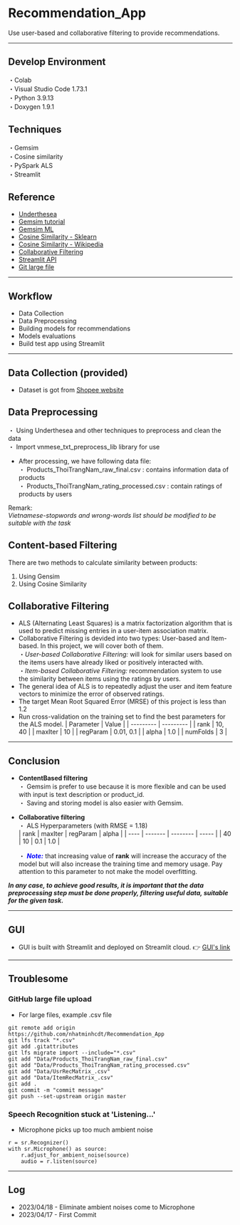 # Recommendation_App
Use user-based and collaborative filtering to provide recommendations.

---
## **Develop Environment**
・Colab<br>
・Visual Studio Code 1.73.1<br>
・Python 3.9.13<br>
・Doxygen 1.9.1<br>


## **Techniques**
・Gemsim<br>
・Cosine similarity<br>
・PySpark ALS<br>
・Streamlit<br>


## Reference
- [Underthesea](https://github.com/undertheseanlp/underthesea)<br>
- [Gemsim tutorial](https://www.tutorialspoint.com/gensim/index.htm)<br>
- [Gemsim ML](https://www.machinelearningplus.com/nlp/gensim-tutorial/)<br>
- [Cosine Similarity - Sklearn](https://scikit-learn.org/stable/modules/generated/sklearn.metrics.pairwise.cosine_similarity.html)<br>
- [Cosine Similarity - Wikipedia](https://en.wikipedia.org/wiki/Cosine_similarity)<br>
- [Collaborative Filtering](https://spark.apache.org/docs/2.2.0/ml-collaborative-filtering.html)
- [Streamlit API](https://docs.streamlit.io/library/api-reference)<br>
- [Git large file](https://git-lfs.com/)

---
## Workflow
- Data Collection
- Data Preprocessing
- Building models for recommendations
- Models evaluations
- Build test app using Streamlit


---
## **Data Collection (provided)**
- Dataset is got from [Shopee website](https://shopee.vn/Th%E1%BB%9Di-Trang-Nam-cat.11035567)


## **Data Preprocessing**
 ・ Using Underthesea and other techniques to preprocess and clean the data<br>
 ・ Import vnmese_txt_preprocess_lib library for use<br>
- After processing, we have following data file:<br>
  ・  Products_ThoiTrangNam_raw_final.csv : contains information data of products<br>
  ・  Products_ThoiTrangNam_rating_processed.csv : contain ratings of products by users<br>

Remark:<br>
*Vietnamese-stopwords and wrong-words list should be modified to be suitable with the task*


## **Content-based Filtering**
There are two methods to calculate similarity between products:
1. Using Gensim
2. Using Cosine Similarity


## **Collaborative Filtering**
- ALS (Alternating Least Squares) is a matrix factorization algorithm that is used to predict missing entries in a user-item association matrix.
- Collaborative Filtering is devided into two types: User-based and Item-based. In this project, we will cover both of them.<br>
    ・*User-based Collaborative Filtering:* will look for similar users based on the items users have already liked or positively interacted with.<br>
    ・*Item-based Collaborative Filtering:* recommendation system to use the similarity between items using the ratings by users.<br>
- The general idea of ALS is to repeatedly adjust the user and item feature vectors to minimize the error of observed ratings.
- The target Mean Root Squared Error (MRSE) of this project is less than 1.2
- Run cross-validation on the training set to find the best parameters for the ALS model.
| Parameter | Value     |
| --------- | --------- |
| rank      | 10, 40    |
| maxIter   | 10        |
| regParam  | 0.01, 0.1 |
| alpha     | 1.0       |
| numFolds  | 3         |


---
## **Conclusion**
- **ContentBased filtering**<br>
	・ Gemsim is prefer to use because it is more flexible and can be used with input is text description or product_id.<br>
	・ Saving and storing model is also easier with Gemsim.<br>
- **Collaborative filtering**<br>
	・ ALS Hyperparameters (with RMSE = 1.18)<br>
| rank | maxIter | regParam | alpha |
| ---- | ------- | -------- | ----- |
| 40   | 10      | 0.1      | 1.0   |

	・ <span style="color:blue">***Note:***</span> that increasing value of **rank** will increase the accuracy of the model but will also increase the training time and memory usage. Pay attention to this parameter to not make the model overfitting.<br>
	
***In any case, to achieve good results, it is important that the data preprocessing step must be done properly, filtering useful data, suitable for the given task.***


---
## **GUI**
- GUI is built with Streamlit and deployed on Streamlit cloud. 👉 [GUI's link](https://nhatminhcdt-recommendation-app-app-t8tv3b.streamlit.app/)

---
## **Troublesome**

### GitHub large file upload
- For large files, example .csv file
```
git remote add origin https://github.com/nhatminhcdt/Recommendation_App
git lfs track "*.csv"
git add .gitattributes
git lfs migrate import --include="*.csv"
git add "Data/Products_ThoiTrangNam_raw_final.csv"
git add "Data/Products_ThoiTrangNam_rating_processed.csv"
git add "Data/UsrRecMatrix_.csv"
git add "Data/ItemRecMatrix_.csv"
git add .
git commit -m "commit message"
git push --set-upstream origin master
```

### Speech Recognition stuck at 'Listening...'
- Microphone picks up too much ambient noise
```
r = sr.Recognizer()
with sr.Microphone() as source:
	r.adjust_for_ambient_noise(source)
	audio = r.listen(source)
```

---
## **Log**
- 2023/04/18 - Eliminate ambient noises come to Microphone <br>
- 2023/04/17 - First Commit <br>